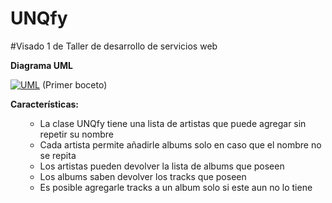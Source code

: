 # UNQfy
#<L>Visado 1 de Taller de desarrollo de servicios web</L></P>

<STRONG>Diagrama UML</STRONG></p>

<a href="https://ibb.co/jw8Q9H"><img src="https://image.ibb.co/fgWdUH/UML.png" alt="UML" border="0"></a>
(Primer boceto)</p>

<STRONG>Características:</STRONG></p>
<OL><UL>
  <LI>La clase UNQfy tiene una lista de artistas que puede agregar sin repetir su nombre
  <LI>Cada artista permite añadirle albums solo en caso que el nombre no se repita
  <LI>Los artistas pueden devolver la lista de albums que poseen
  <LI>Los albums saben devolver los tracks que poseen
  <LI>Es posible agregarle tracks a un album solo si este aun no lo tiene
<UL><OL>


